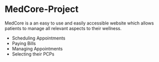 # MedCore-Project

MedCore is a an easy to use and easily accessible website which allows patients to manage all relevant aspects to their wellness.
- Scheduling Appointments
- Paying Bills
- Managing Appointments
- Selecting their PCPs

